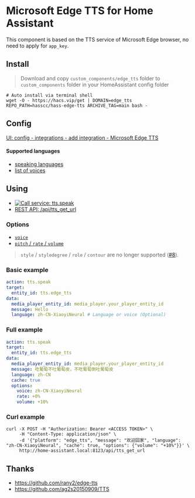 # Microsoft Edge TTS for Home Assistant

This component is based on the TTS service of Microsoft Edge browser, no need to apply for `app_key`.


## Install

> Download and copy `custom_components/edge_tts` folder to `custom_components` folder in your HomeAssistant config folder

```shell
# Auto install via terminal shell
wget -O - https://hacs.vip/get | DOMAIN=edge_tts REPO_PATH=hasscc/hass-edge-tts ARCHIVE_TAG=main bash -
```


## Config

[UI: config - integrations - add integration - Microsoft Edge TTS ](https://github.com/user-attachments/assets/24eacc80-fe2c-4b1f-8434-3cea472c503b)


#### Supported languages

- [speaking languages](https://docs.microsoft.com/zh-CN/azure/cognitive-services/speech-service/speech-synthesis-markup?tabs=csharp#adjust-speaking-languages)
- [list of voices](https://github.com/hasscc/hass-edge-tts/blob/29587ecf05ecd9d40269e13d7bd37f7f7f70c874/custom_components/edge_tts/tts.py#L14-L314)


## Using

- [![Call service: tts.speak](https://my.home-assistant.io/badges/developer_call_service.svg)](https://my.home-assistant.io/redirect/developer_call_service/?service=tts.speak)
- [REST API: /api/tts_get_url](https://www.home-assistant.io/integrations/tts#post-apitts_get_url)


### Options

- [`voice`](https://docs.microsoft.com/zh-CN/azure/cognitive-services/speech-service/speech-synthesis-markup?tabs=csharp#use-multiple-voices)
- [`pitch` / `rate` / `volume`](https://docs.microsoft.com/zh-CN/azure/cognitive-services/speech-service/speech-synthesis-markup?tabs=csharp#adjust-prosody)

> `style` / `styledegree` / `role` / `contour` are no longer supported ([#8](https://github.com/hasscc/hass-edge-tts/issues/8)).

### Basic example

```yaml
action: tts.speak
target:
  entity_id: tts.edge_tts
data:
  media_player_entity_id: media_player.your_player_entity_id
  message: Hello
  language: zh-CN-XiaoyiNeural # Language or voice (Optional)
```

### Full example

```yaml
action: tts.speak
target:
  entity_id: tts.edge_tts
data:
  media_player_entity_id: media_player.your_player_entity_id
  message: 吃葡萄不吐葡萄皮，不吃葡萄倒吐葡萄皮
  language: zh-CN
  cache: true
  options:
    voice: zh-CN-XiaoyiNeural
    rate: +0%
    volume: +10%
```

### Curl example

```shell
curl -X POST -H "Authorization: Bearer <ACCESS TOKEN>" \
     -H "Content-Type: application/json" \
     -d '{"platform": "edge_tts", "message": "欢迎回家", "language": "zh-CN-XiaoyiNeural", "cache": true, "options": {"volume": "+10%"}}' \
     http://home-assistant.local:8123/api/tts_get_url
```

## Thanks

- https://github.com/rany2/edge-tts
- https://github.com/ag2s20150909/TTS
